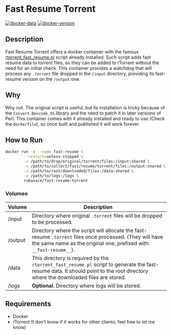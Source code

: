 # Fast Resume Torrent

[![docker-data](https://images.microbadger.com/badges/image/rubasace/fast-resume-torrent.svg)](https://microbadger.com/images/rubasace/fast-resume-torrent "Get your own image badge on microbadger.com")
[![docker-version](https://images.microbadger.com/badges/version/rubasace/fast-resume-torrent.svg)](https://microbadger.com/images/rubasace/fast-resume-torrent "Get your own version badge on microbadger.com")


## Description
Fast Resume Torrent offers a docker container with the famous [rtorrent_fast_resume.pl](https://github.com/rakshasa/rtorrent/wiki/Common-Tasks-in-rTorrent#adding-fast-resume-data-to-torrent-files) script already installed. Such script adds fast resume data to torrent files, so they can 
be added to rTorrent without the need for an initial check. This container provides a watchdog that will process any `.torrent` file dropped in the `/input` directory, providing 
its fast-resume version on the `/output` one.

## Why
Why not. The original script is useful, but its installation is tricky because of the `Convert-Bencode_XS` library and the need to patch it in later versions of Perl.
This container comes with it already installed and ready to use (Check the `Dockerfile`), so once built and published it will work forever. 

## How to Run
```bash
docker run -d --name fast-resume \
        --restart=unless-stopped \
        -v /path/to/drop/original/torrent/files:/input:shared \
        -v /path/to/collect/fast/resume/torrent/files:/output:shared \
        -v /path/to/root/downloaded/files:/data:shared \
        -v /path/to/logs:/logs \
        rubasace/fast-resume-torrent
```
### Volumes

| Volume | Description | 
| ---- | ----------- | 
| /input | Directory where original `.torrent` files will be dropped to be processed. | 
| /output | Directory where the script will allocate the fast-resume `.torrent` files once processed. (They will have the same name as the original one, prefixed with `__fast-resume__`). | 
| /data | This directory is required by the `rtorrent_fast_resume.pl` script to generate the fast-resume data. It should point to the root directory where the downloaded files are stored.| 
| /logs | **Optional**. Directory where logs will be stored. | 


## Requirements
* Docker
* rTorrent (I don't know if it works for other clients, feel free to let me know)

